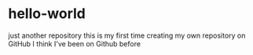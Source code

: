 # hello-world
just another repository
this is my first time creating my own repository on GitHub
I think I've been on Github before
